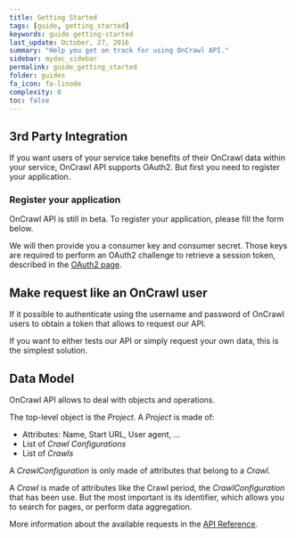 ```yaml
---
title: Getting Started
tags: [guide, getting_started]
keywords: guide getting-started
last_update: October, 27, 2016
summary: "Help you get on track for using OnCrawl API."
sidebar: mydoc_sidebar
permalink: guide_getting_started
folder: guides
fa_icon: fa-linode
complexity: 0
toc: false
---
```


## 3rd Party Integration

If you want users of your service take benefits of their OnCrawl data within
your service, OnCrawl API supports OAuth2. But first you need to register
your application.

### Register your application

OnCrawl API is still in beta. To register your application, please fill the
form below.

<script>(function(t,e,c,n){var o,s,d;t.SMCX=t.SMCX||[],e.getElementById(n)||(o=e.getElementsByTagName(c),s=o[o.length-1],d=e.createElement(c),d.type="text/javascript",d.async=!0,d.id=n,d.src=["https:"===location.protocol?"https://":"http://","widget.surveymonkey.com/collect/website/js/hCdQ29EuQT659xkYmZXEu_2BSJu5bbSt5vZwcK5BYzkUmpdLdN4OOpd_2F6GefJvr7aG.js"].join(""),s.parentNode.insertBefore(d,s))})(window,document,"script","smcx-sdk");</script>

We will then provide you a consumer key and consumer secret. Those keys are
required to perform an OAuth2 challenge to retrieve a session token, described
in the [OAuth2 page](reference_oauth2).

## Make request like an OnCrawl user

If it possible to authenticate using the username and password of OnCrawl users
to obtain a token that allows to request our API.

If you want to either tests our API or simply request your own data, this is
the simplest solution.

## Data Model

OnCrawl API allows to deal with objects and operations.

The top-level object is the *Project*. A *Project* is made of:

* Attributes: Name, Start URL, User agent, ...
* List of *Crawl Configurations*
* List of *Crawls*

A *CrawlConfiguration* is only made of attributes that belong to a *Crawl*.

A *Crawl* is made of attributes like the Crawl period, the *CrawlConfiguration*
that has been use. But the most important is its identifier, which allows you
to search for pages, or perform data aggregation.

More information about the available requests in the
[API Reference](reference_api).
